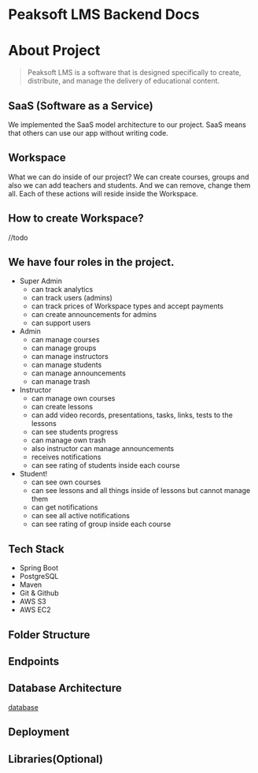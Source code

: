 # Peaksoft LMS Backend Docs

# About Project

> Peaksoft LMS is a software that is designed specifically to create, distribute, and manage the delivery of educational content.
> 

## SaaS (Software as a Service)

We implemented the SaaS model architecture to our project. SaaS means that others can use our app without writing code.

## Workspace

What we can do inside of our project? We can create courses, groups and also we can add teachers and students.  And we can remove, change them all. Each of these actions will reside inside the Workspace.

## How to create Workspace?

//todo

## We have four roles in the project.

- Super Admin
    - can track analytics
    - can track users (admins)
    - can track prices of Workspace types and accept payments
    - can create announcements for admins
    - can support users
- Admin
    - can manage courses
    - can manage groups
    - can manage instructors
    - can manage students
    - can manage announcements
    - can manage trash
- Instructor
    - can manage own courses
    - can create lessons
    - can add video records, presentations, tasks, links, tests to the lessons
    - can see students progress
    - can manage own trash
    - also instructor can manage announcements
    - receives notifications
    - can see rating of students inside each course
- Student!
    - can see own courses
    - can see lessons and all things inside of lessons but cannot manage them
    - can get notifications
    - can see all active notifications
    - can see rating of group inside each course

## Tech Stack

- Spring Boot
- PostgreSQL
- Maven
- Git & Github
- AWS S3
- AWS EC2

## Folder Structure

## Endpoints

## Database Architecture
[database](https://user-images.githubusercontent.com/90905002/210039240-a4236e3d-278d-41b2-be13-02c82a9c624e.png)
## Deployment

## Libraries(Optional)
